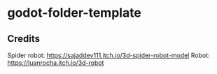 # godot-folder-template

## Credits
Spider robot: https://sajaddev111.itch.io/3d-spider-robot-model
Robot: https://luanrocha.itch.io/3d-robot
